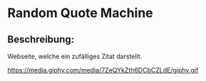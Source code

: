 # Random Quote Machine
## Beschreibung:
Webseite, welche ein zufälliges Zitat darstellt.

https://media.giphy.com/media/7ZeQYkZth6DCbCZLdE/giphy.gif
